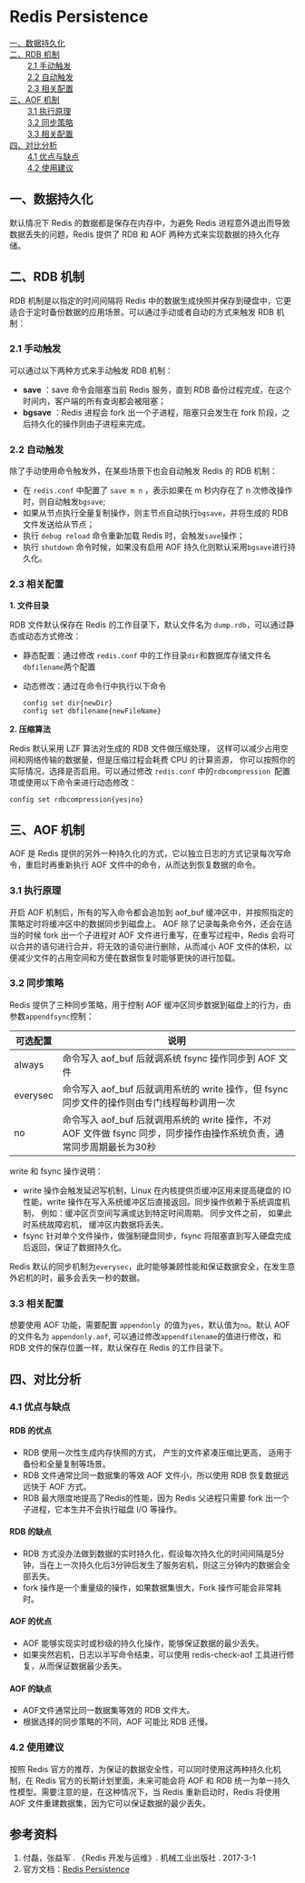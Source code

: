 # Redis Persistence

<nav>
<a href="#一数据持久化">一、数据持久化</a><br/>
<a href="#二RDB-机制">二、RDB 机制</a><br/>
&nbsp;&nbsp;&nbsp;&nbsp;&nbsp;&nbsp;&nbsp;&nbsp;<a href="#21-手动触发">2.1 手动触发</a><br/>
&nbsp;&nbsp;&nbsp;&nbsp;&nbsp;&nbsp;&nbsp;&nbsp;<a href="#22-自动触发">2.2 自动触发</a><br/>
&nbsp;&nbsp;&nbsp;&nbsp;&nbsp;&nbsp;&nbsp;&nbsp;<a href="#23-相关配置">2.3 相关配置</a><br/>
<a href="#三AOF-机制">三、AOF 机制</a><br/>
&nbsp;&nbsp;&nbsp;&nbsp;&nbsp;&nbsp;&nbsp;&nbsp;<a href="#31-执行原理">3.1 执行原理</a><br/>
&nbsp;&nbsp;&nbsp;&nbsp;&nbsp;&nbsp;&nbsp;&nbsp;<a href="#32-同步策略">3.2 同步策略</a><br/>
&nbsp;&nbsp;&nbsp;&nbsp;&nbsp;&nbsp;&nbsp;&nbsp;<a href="#33-相关配置">3.3 相关配置</a><br/>
<a href="#四对比分析">四、对比分析</a><br/>
&nbsp;&nbsp;&nbsp;&nbsp;&nbsp;&nbsp;&nbsp;&nbsp;<a href="#41-优点与缺点">4.1 优点与缺点</a><br/>
&nbsp;&nbsp;&nbsp;&nbsp;&nbsp;&nbsp;&nbsp;&nbsp;<a href="#42-使用建议">4.2 使用建议</a><br/>
</nav>

## 一、数据持久化

默认情况下 Redis  的数据都是保存在内存中，为避免 Redis 进程意外退出而导致数据丢失的问题，Redis 提供了 RDB 和 AOF 两种方式来实现数据的持久化存储。

## 二、RDB 机制

RDB 机制是以指定的时间间隔将 Redis 中的数据生成快照并保存到硬盘中，它更适合于定时备份数据的应用场景。可以通过手动或者自动的方式来触发 RDB 机制：

### 2.1 手动触发

可以通过以下两种方式来手动触发 RDB 机制：

+ **save** ：save 命令会阻塞当前 Redis 服务，直到 RDB 备份过程完成，在这个时间内，客户端的所有查询都会被阻塞；
+ **bgsave** ：Redis 进程会 fork 出一个子进程，阻塞只会发生在 fork 阶段，之后持久化的操作则由子进程来完成。

### 2.2 自动触发

除了手动使用命令触发外，在某些场景下也会自动触发 Redis 的 RDB 机制：

+ 在 `redis.conf` 中配置了 `save m n` ，表示如果在 m 秒内存在了 n 次修改操作时，则自动触发`bgsave`;
+ 如果从节点执行全量复制操作，则主节点自动执行`bgsave`，并将生成的 RDB 文件发送给从节点；
+ 执行 `debug reload` 命令重新加载 Redis 时，会触发`save`操作；
+ 执行 `shutdown` 命令时候，如果没有启用 AOF 持久化则默认采用`bgsave`进行持久化。

### 2.3 相关配置

**1. 文件目录**

RDB 文件默认保存在 Redis 的工作目录下，默认文件名为 `dump.rdb`，可以通过静态或动态方式修改：

+ 静态配置：通过修改 `redis.conf` 中的工作目录`dir`和数据库存储文件名`dbfilename`两个配置

+ 动态修改：通过在命令行中执行以下命令

  ```shell
  config set dir{newDir}
  config set dbfilename{newFileName}
  ```

**2. 压缩算法**

Redis 默认采用 LZF 算法对生成的 RDB 文件做压缩处理， 这样可以减少占用空间和网络传输的数据量，但是压缩过程会耗费 CPU 的计算资源， 你可以按照你的实际情况，选择是否启用。可以通过修改 `redis.conf` 中的`rdbcompression `配置项或使用以下命令来进行动态修改： 

```shell
config set rdbcompression{yes|no}
```

## 三、AOF 机制

AOF 是 Redis 提供的另外一种持久化的方式，它以独立日志的方式记录每次写命令，重启时再重新执行 AOF 文件中的命令，从而达到恢复数据的命令。

### 3.1 执行原理

开启 AOF 机制后，所有的写入命令都会追加到 aof_buf 缓冲区中，并按照指定的策略定时将缓冲区中的数据同步到磁盘上。 AOF 除了记录每条命令外，还会在适当的时候 fork 出一个子进程对 AOF 文件进行重写，在重写过程中，Redis 会将可以合并的语句进行合并，将无效的语句进行删除，从而减小 AOF 文件的体积，以便减少文件的占用空间和方便在数据恢复时能够更快的进行加载。

### 3.2 同步策略

Redis 提供了三种同步策略，用于控制 AOF 缓冲区同步数据到磁盘上的行为，由参数`appendfsync`控制：

| 可选配置 | 说明                                                         |
| -------- | ------------------------------------------------------------ |
| always   | 命令写入 aof_buf 后就调系统 fsync 操作同步到 AOF 文件        |
| everysec | 命令写入 aof_buf 后就调用系统的 write 操作，但 fsync 同步文件的操作则由专门线程每秒调用一次 |
| no       | 命令写入 aof_buf 后就调用系统的 write 操作，不对 AOF 文件做 fsync 同步，同步操作由操作系统负责，通常同步周期最长为30秒 |

write 和 fsync 操作说明：

- write 操作会触发延迟写机制，Linux 在内核提供页缓冲区用来提高硬盘的 IO 性能，write 操作在写入系统缓冲区后直接返回。同步操作依赖于系统调度机制， 例如：缓冲区页空间写满或达到特定时间周期。 同步文件之前， 如果此时系统故障宕机， 缓冲区内数据将丢失。 
- fsync 针对单个文件操作，做强制硬盘同步，fsync 将阻塞直到写入硬盘完成后返回，保证了数据持久化。 

Redis 默认的同步机制为`everysec`，此时能够兼顾性能和保证数据安全，在发生意外宕机的时，最多会丢失一秒的数据。

### 3.3 相关配置

想要使用 AOF 功能，需要配置 `appendonly `的值为`yes`，默认值为`no`。默认 AOF 的文件名为 `appendonly.aof`, 可以通过修改`appendfilename`的值进行修改，和 RDB 文件的保存位置一样，默认保存在 Redis 的工作目录下。

## 四、对比分析

### 4.1 优点与缺点

#### RDB 的优点

- RDB 使用一次性生成内存快照的方式， 产生的文件紧凑压缩比更高， 适用于备份和全量复制等场景。
- RDB 文件通常比同一数据集的等效 AOF 文件小，所以使用 RDB 恢复数据远远快于 AOF 方式。
- RDB 最大限度地提高了Redis的性能，因为 Redis 父进程只需要 fork 出一个子进程，它本生并不会执行磁盘 I/O 等操作。

#### RDB 的缺点

- RDB 方式没办法做到数据的实时持久化，假设每次持久化的时间间隔是5分钟，当在上一次持久化后3分钟后发生了服务宕机，则这三分钟内的数据会全部丢失。
- fork 操作是一个重量级的操作，如果数据集很大，Fork 操作可能会非常耗时。

#### AOF 的优点

+ AOF 能够实现实时或秒级的持久化操作，能够保证数据的最少丢失。
+ 如果突然宕机，日志以半写命令结束，可以使用 redis-check-aof 工具进行修复，从而保证数据最少丢失。

#### AOF 的缺点

+ AOF文件通常比同一数据集等效的 RDB 文件大。
+ 根据选择的同步策略的不同，AOF 可能比 RDB 还慢。

### 4.2 使用建议

按照 Redis 官方的推荐，为保证的数据安全性，可以同时使用这两种持久化机制，在 Redis 官方的长期计划里面，未来可能会将 AOF 和 RDB 统一为单一持久性模型。需要注意的是，在这种情况下，当 Redis 重新启动时，Redis 将使用 AOF 文件重建数据集，因为它可以保证数据的最少丢失。



## 参考资料

1. 付磊，张益军 . 《Redis 开发与运维》. 机械工业出版社 .  2017-3-1
2. 官方文档：[Redis Persistence](https://redis.io/topics/persistence)





